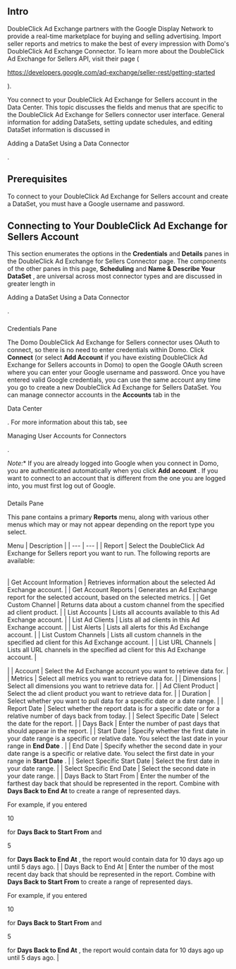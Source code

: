 

Intro
-------

DoubleClick Ad Exchange partners with the Google Display Network to provide a real-time marketplace for buying and selling advertising. Import seller reports and metrics to make the best of every impression with Domo's DoubleClick Ad Exchange Connector. To learn more about the DoubleClick Ad Exchange for Sellers API, visit their page (

https://developers.google.com/ad-exchange/seller-rest/getting-started

).


 You connect to your DoubleClick Ad Exchange for Sellers account in the Data Center. This topic discusses the fields and menus that are specific to the DoubleClick Ad Exchange for Sellers connector user interface. General information for adding DataSets, setting update schedules, and editing DataSet information is discussed in

Adding a DataSet Using a Data Connector

.


 Prerequisites
---------------

To connect to your DoubleClick Ad Exchange for Sellers account and create a DataSet, you must have a Google username and password.


 Connecting to Your DoubleClick Ad Exchange for Sellers Account
----------------------------------------------------------------


 This section enumerates the options in the
 **Credentials**
 and
 **Details**
 panes in the DoubleClick Ad Exchange for Sellers Connector page. The components of the other panes in this page,
 **Scheduling**
 and
 **Name & Describe Your DataSet**
 , are universal across most connector types and are discussed in greater length in

Adding a DataSet Using a Data Connector

.


###
 Credentials Pane

The Domo DoubleClick Ad Exchange for Sellers connector uses OAuth to connect, so there is no need to enter credentials within Domo. Click
 **Connect**
 (or select
 **Add Account**
 if you have existing DoubleClick Ad Exchange for Sellers accounts in Domo) to open the Google OAuth screen where you can enter your Google username and password. Once you have entered valid Google credentials, you can use the same account any time you go to create a new DoubleClick Ad Exchange for Sellers DataSet. You can manage connector accounts in the
 **Accounts**
 tab in the

Data Center

. For more information about this tab, see

Managing User Accounts for Connectors

.

*Note:**
 If you are already logged into Google when you connect in Domo, you are authenticated automatically when you click
 **Add account**
 . If you want to connect to an account that is different from the one you are logged into, you must first log out of Google.


###
 Details Pane

This pane contains a primary
 **Reports**
 menu, along with various other menus which may or may not appear depending on the report type you select.


 Menu
  |
 Description
  |
| --- | --- |
|
 Report
  |
 Select the DoubleClick Ad Exchange for Sellers report you want to run. The following reports are available:


|  |  |
| --- | --- |
|
 Get Account Information
  |
 Retrieves information about the selected Ad Exchange account.
  |
|
 Get Account Reports
  |
 Generates an Ad Exchange report for the selected account, based on the selected metrics.
  |
|
 Get Custom Channel
  |
 Returns data about a custom channel from the specified ad client product.
  |
|
 List Accounts
  |
 Lists all accounts available to this Ad Exchange account.
  |
|
 List Ad Clients
  |
 Lists all ad clients in this Ad Exchange account.
  |
|
 List Alerts
  |
 Lists all alerts for this Ad Exchange account.
  |
|
 List Custom Channels
  |
 Lists all custom channels in the specified ad client for this Ad Exchange account.
  |
|
 List URL Channels
  |
 Lists all URL channels in the specified ad client for this Ad Exchange account.
  |

|
|
 Account
  |
 Select the Ad Exchange account you want to retrieve data for.
  |
|
 Metrics
  |
 Select all metrics you want to retrieve data for.
  |
|
 Dimensions
  |
 Select all dimensions you want to retrieve data for.
  |
|
 Ad Client Product
  |
 Select the ad client product you want to retrieve data for.
  |
|
 Duration
  |
 Select whether you want to pull data for a specific date or a date range.
  |
|
 Report Date
  |
 Select whether the report data is for a specific date or for a relative number of days back from today.
  |
|
 Select Specific Date
  |
 Select the date for the report.
  |
|
 Days Back
  |
 Enter the number of past days that should appear in the report.
  |
|
 Start Date
  |
 Specify whether the first date in your date range is a specific or relative date. You select the last date in your range in
 **End Date**
 .
  |
|
 End Date
  |
 Specify whether the second date in your date range is a specific or relative date. You select the first date in your range in
 **Start Date**
 .
  |
|
 Select Specific Start Date
  |
 Select the first date in your date range.
  |
|
 Select Specific End Date
  |
 Select the second date in your date range.
  |
|
 Days Back to Start From
  |
 Enter the number of the farthest day back that should be represented in the report. Combine with
 **Days Back to End At**
 to create a range of represented days.


 For example, if you entered

10

for
 **Days Back to Start From**
 and

5

for
 **Days Back to End At**
 , the report would contain data for 10 days ago up until 5 days ago.
  |
|
 Days Back to End At
  |
 Enter the number of the most recent day back that should be represented in the report. Combine with
 **Days Back to Start From**
 to create a range of represented days.


 For example, if you entered

10

for
 **Days Back to Start From**
 and

5

for
 **Days Back to End At**
 , the report would contain data for 10 days ago up until 5 days ago.
  |


